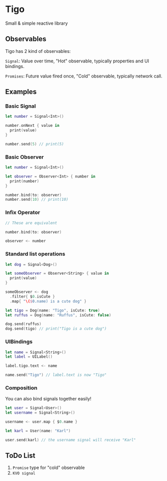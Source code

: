 # Tigo
Small &amp; simple reactive library

## Observables
Tigo has 2 kind of observables:

`Signal`: Value over time, "Hot" observable, typically properties and UI bindings.

`Promises`: Future value fired once, "Cold" observable, typically network call.

## Examples
### Basic Signal
```swift
let number = Signal<Int>()

number.onNext { value in
  print(value)
}

number.send(5) // print(5)
```
### Basic Observer
```swift
let number = Signal<Int>()

let observer = Observer<Int> { number in
  print(number)
}

number.bind(to: observer)
number.send(10) // print(10)
```
### Infix Operator
```swift
// These are equivalent

number.bind(to: observer)

observer <- number
```
### Standard list operations
```swift
let dog = Signal<Dog>()

let someObserver = Observer<String> { value in
  print(value)
}

someObserver <- dog
  .filter{ $0.isCute }
  .map{ "\($0.name) is a cute dog" }

let tigo = Dog(name: "Tigo", isCute: true)
let ruffus = Dog(name: "Ruffus", isCute: false)

dog.send(ruffus)
dog.send(tigo) // print("Tigo is a cute dog")
```
### UIBindings
```swift
let name = Signal<String>()
let label = UILabel()

label.tigo.text <- name

name.send("Tigo") // label.text is now "Tigo"
```
### Composition
You can also bind signals together easily!
```swift
let user = Signal<User>()
let username = Signal<String>()

username <- user.map { $0.name }

let karl = User(name: "Karl")

user.send(karl) // the username signal will receive "Karl"
```

## ToDo List
1. `Promise` type for "cold" observable
2. `KVO signal`

